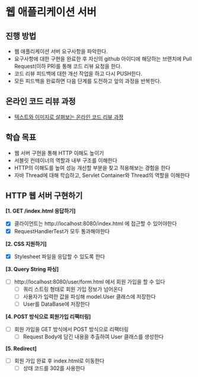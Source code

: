 # 웹 애플리케이션 서버
## 진행 방법
* 웹 애플리케이션 서버 요구사항을 파악한다.
* 요구사항에 대한 구현을 완료한 후 자신의 github 아이디에 해당하는 브랜치에 Pull Request(이하 PR)를 통해 코드 리뷰 요청을 한다.
* 코드 리뷰 피드백에 대한 개선 작업을 하고 다시 PUSH한다.
* 모든 피드백을 완료하면 다음 단계를 도전하고 앞의 과정을 반복한다.

## 온라인 코드 리뷰 과정
* [텍스트와 이미지로 살펴보는 온라인 코드 리뷰 과정](https://github.com/next-step/nextstep-docs/tree/master/codereview)

## 학습 목표
- 웹 서버 구현을 통해 HTTP 이해도 높이기
- 서블릿 컨테이너의 역할과 내부 구조를 이해한다
- HTTP의 이해도를 높여 성능 개선할 부분을 찾고 적용해보는 경험을 한다
- 자바 Thread에 대해 학습하고, Servlet Container와 Thread의 역할을 이해한다

## HTTP 웹 서버 구현하기
**[1. GET /index.html 응답하기]**
- [x] 클라이언트는 http://localhost:8080/index.html 에 접근할 수 있어야한다
- [x] RequestHandlerTest가 모두 통과해야한다

**[2. CSS 지원하기]**
- [x] Stylesheet 파일을 응답할 수 있도록 한다

**[3. Query String 파싱]**
- [ ] http://localhost:8080/user/form.html 에서 회원 가입을 할 수 있다
  - [ ] 쿼리 스트링 형태로 회원 가입 정보가 넘어온다
  - [ ] 사용자가 입력한 값을 파싱해 model.User 클래스에 저장한다
  - [ ] User를 DataBase에 저장한다

**[4. POST 방식으로 회원가입 리팩터링]**
- [ ] 회원 가입을 GET 방식에서 POST 방식으로 리팩터링
  - [ ] Request Body에 담긴 내용을 추출하여 User 클래스를 생성한다

**[5. Redirect]**
- [ ] 회원 가입 완료 후 index.html로 이동한다
  - [ ] 상태 코드를 302를 사용한다
